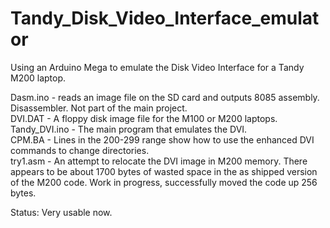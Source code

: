 # Tandy_Disk_Video_Interface_emulator
Using an Arduino Mega to emulate the Disk Video Interface for a Tandy M200 laptop.

Dasm.ino - reads an image file on the SD card and outputs 8085 assembly. Disassembler.  Not part of the main project.\
DVI.DAT  - A floppy disk image file for the M100 or M200 laptops.\
Tandy_DVI.ino - The main program that emulates the DVI.\
CPM.BA - Lines in the 200-299 range show how to use the enhanced DVI commands to change directories.\
try1.asm -  An attempt to relocate the DVI image in M200 memory.  There appears to be about 1700 bytes of wasted space in the as shipped version of the M200 code.   Work in progress, successfully moved the code up 256 bytes.

Status:  Very usable now.
